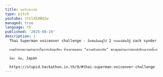 ```yaml
---
title: คนรักสถาบัน
type: pitch
youtube: 1YnlXE8BQ2w
managed: true
language: th
published: '2025-08-19'
description: |
  Thai Superman voiceover challenge - คือมันดีผมดูไป 2 รอบแต่มันก็สู้ zack synder ไม่ได้ แล้วผมจะไปดู zack synder ที่ไหน

  เกมท้าทายความสามารถในการเลียนเสียง ที่จะมาทดสอบ "ความรักสถาบัน" ของคุณผ่านการพากย์เสียงฉากหนึ่งจากตัวอย่างภาพยนตร์ซูเปอร์แมนฉบับเสียงภาษาไทย ผู้เล่นจะต้องพยายามพูดประโยคตัวอย่างให้เหมือนต้นฉบับมากที่สุด โดยมี AI คอยให้คะแนนความเหมือน เป็นโปรเจกต์เชิงเสียดสีที่สร้างเสียงหัวเราะด้วยคอนเซ็ปต์ที่เรียบง่ายแต่แฝงไปด้วยความกวน

  ทีม: บีม, Japan

  https://stupid.hackathon.in.th/9/#thai-superman-voiceover-challenge
---
```

